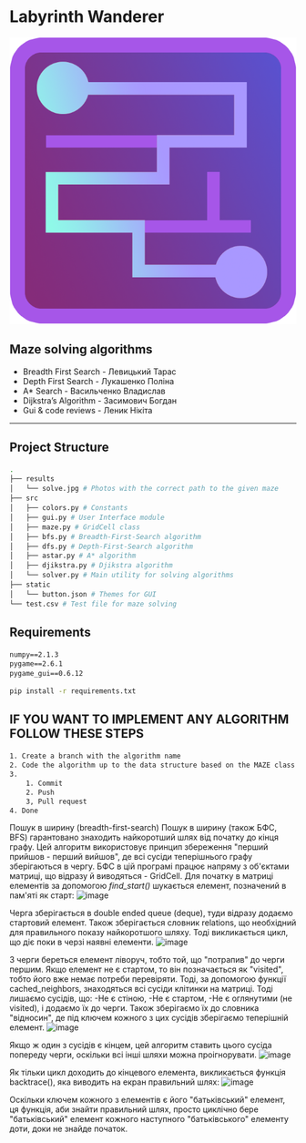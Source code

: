# Labyrinth Wanderer

![alt text](img/LabWanderer.png)

## Maze solving algorithms

- Breadth First Search - Левицький Тарас
- Depth First Search - Лукашенко Поліна
- A* Search - Васильченко Владислав
- Dijkstra’s Algorithm - Засимович Богдан
- Gui & code reviews - Леник Нікіта

---

## Project Structure

```bash
.
├── results
│   └── solve.jpg # Photos with the correct path to the given maze
├── src
│   ├── colors.py # Constants
│   ├── gui.py # User Interface module
│   ├── maze.py # GridCell class
│   ├── bfs.py # Breadth-First-Search algorithm
│   ├── dfs.py # Depth-First-Search algorithm
│   ├── astar.py # A* algorithm
│   ├── djikstra.py # Djikstra algorithm
│   └── solver.py # Main utility for solving algorithms
├── static
│   └── button.json # Themes for GUI
└── test.csv # Test file for maze solving
```

## Requirements

```txt
numpy==2.1.3
pygame==2.6.1
pygame_gui==0.6.12
```

```bash
pip install -r requirements.txt
```

## IF YOU WANT TO IMPLEMENT ANY ALGORITHM FOLLOW THESE STEPS

    1. Create a branch with the algorithm name
    2. Code the algorithm up to the data structure based on the MAZE class
    3.
        1. Commit
        2. Push
        3, Pull request
    4. Done
Пошук в ширину (breadth-first-search)
Пошук в ширину (також БФС, BFS) гарантовано знаходить найкоротший шлях від початку до кінця графу. Цей алгоритм використовує принцип збереження "перший прийшов - перший вийшов", де всі сусіди теперішнього графу зберігаються в чергу.
БФС в цій програмі працює напряму з об'єктами матриці, що відразу й виводяться - GridCell. Для початку в матриці елементів за допомогою *find_start()* шукається елемент, позначений в пам'яті як старт:
![image](https://github.com/user-attachments/assets/ae79bb5f-f53b-457f-82b8-35c8e6cd83bb)

Черга зберігається в double ended queue (deque), туди відразу додаємо стартовий елемент. Також зберігається словник relations, що необхідний для правильного показу найкоротшого шляху.
Тоді викликається цикл, що діє поки в черзі наявні елементи.
![image](https://github.com/user-attachments/assets/775d4775-5c35-41c1-8240-6d5c585d1a33)

З черги береться елемент ліворуч, тобто той, що "потрапив" до черги першим. Якщо елемент не є стартом, то він позначається як "visited", тобто його вже немає потреби перевіряти. Тоді, за допомогою функції cached_neighbors, знаходяться всі сусіди клітинки на матриці. Тоді лишаємо сусідів, що:
-Не є стіною,
-Не є стартом,
-Не є оглянутими (не visited),
і додаємо їх до черги. Також зберігаємо їх до словника "відносин", де під ключем кожного з цих сусідів зберігаємо теперішній елемент.
![image](https://github.com/user-attachments/assets/51cb5d9c-f423-4a9f-a6da-0ae850003fec)

Якщо ж один з сусідів є кінцем, цей алгоритм ставить цього сусіда попереду черги, оскільки всі інші шляхи можна проігнорувати.
![image](https://github.com/user-attachments/assets/e9c865b2-11bf-45eb-9a4b-c78097c789d4)

Як тільки цикл доходить до кінцевого елемента, викликається функція backtrace(), яка виводить на екран правильний шлях:
![image](https://github.com/user-attachments/assets/53c3b06f-3072-44a3-add7-a23aea4bc0a0)

Оскільки ключем кожного з елементів є його "батьківський" елемент, ця функція, аби знайти правильний шлях, просто циклічно бере "батьківський" елемент кожного наступного "батьківського" елементу доти, доки не знайде початок.
